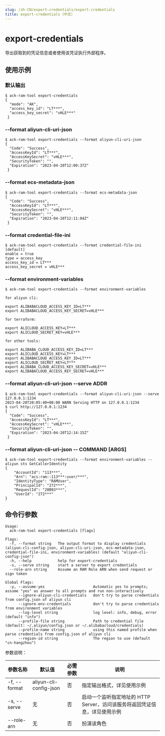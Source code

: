 ```yaml
---
slug: /zh-CN/export-credentials/export-credentials
title: export-credentials（中文）
---
```


# export-credentials

导出获取到的凭证信息或者使用该凭证执行外部程序。

## 使用示例

### 默认输出

```shell
$ ack-ram-tool export-credentials
{
  "mode": "AK",
  "access_key_id": "LT***",
  "access_key_secret": "vHLE***"
 }
```

### --format aliyun-cli-uri-json

```shell
$ ack-ram-tool export-credentials --format aliyun-cli-uri-json
{
  "Code": "Success",
  "AccessKeyId": "LT***",
  "AccessKeySecret": "vHLE***",
  "SecurityToken": "",
  "Expiration": "2023-04-20T12:09:37Z"
 }
```

### --format ecs-metadata-json

```shell
$ ack-ram-tool export-credentials --format ecs-metadata-json
{
  "Code": "Success",
  "AccessKeyId": "LT***",
  "AccessKeySecret": "vHLE***",
  "SecurityToken": "",
  "Expiration": "2023-04-20T12:11:04Z"
 }
```

### --format credential-file-ini

```shell
$ ack-ram-tool export-credentials --format credential-file-ini
[default]
enable = true
type = access_key
access_key_id = LT***
access_key_secret = vHLE***
```

### --format environment-variables

```shell
$ ack-ram-tool export-credentials --format environment-variables

for aliyun cli:

export ALIBABACLOUD_ACCESS_KEY_ID=LT***
export ALIBABACLOUD_ACCESS_KEY_SECRET=vHLE***

for terraform:

export ALICLOUD_ACCESS_KEY=LT***
export ALICLOUD_SECRET_KEY=vHLE***

for other tools:

export ALIBABA_CLOUD_ACCESS_KEY_ID=LT***
export ALICLOUD_ACCESS_KEY=LT***
export ALIBABACLOUD_ACCESS_KEY_ID=LT***
export ALICLOUD_SECRET_KEY=LT***
export ALIBABA_CLOUD_ACCESS_KEY_SECRET=vHLE***
export ALIBABACLOUD_ACCESS_KEY_SECRET=vHLE***
```

### --format aliyun-cli-uri-json --serve ADDR

```shell
$ ack-ram-tool export-credentials --format aliyun-cli-uri-json --serve 127.0.0.1:1234
2023-04-20T20:05:40+08:00 WARN Serving HTTP on 127.0.0.1:1234
$ curl http://127.0.0.1:1234
{
  "Code": "Success",
  "AccessKeyId": "LT***",
  "AccessKeySecret": "vHLE***",
  "SecurityToken": "",
  "Expiration": "2023-04-20T12:14:15Z"
 }
```

### --format aliyun-cli-uri-json -- COMMAND [ARGS]

```shell
$ ack-ram-tool export-credentials --format environment-variables -- aliyun sts GetCallerIdentity
{
	"AccountId": "113***",
	"Arn": "acs:ram::113***:user/***",
	"IdentityType": "RAMUser",
	"PrincipalId": "272***",
	"RequestId": "28B93***",
	"UserId": "272***"
}
```

## 命令行参数

```
Usage:
  ack-ram-tool export-credentials [flags]

Flags:
  -f, --format string   The output format to display credentials (aliyun-cli-config-json, aliyun-cli-uri-json, ecs-metadata-json, credential-file-ini, environment-variables) (default "aliyun-cli-config-json")
  -h, --help            help for export-credentials
  -s, --serve string    start a server to export credentials
  --role-arn string     Assume an RAM Role ARN when send request or sign token

Global Flags:
  -y, --assume-yes                      Automatic yes to prompts; assume "yes" as answer to all prompts and run non-interactively
      --ignore-aliyun-cli-credentials   don't try to parse credentials from config.json of aliyun cli
      --ignore-env-credentials          don't try to parse credentials from environment variables
      --log-level string                log level: info, debug, error (default "info")
      --profile-file string             Path to credential file (default: ~/.aliyun/config.json or ~/.alibabacloud/credentials)
      --profile-name string             using this named profile when parse credentials from config.json of aliyun cli
      --region-id string                The region to use (default "cn-hangzhou")
```

参数说明：

| 参数名称         | 默认值                    | 必需参数 | 说明                                          |
|--------------|------------------------|------|---------------------------------------------|
| -f, --format | aliyun-cli-config-json | 否    | 指定输出格式，详见使用示例                               |
| -s, --serve  | 无                      | 否    | 启动一个监听指定地址的 HTTP Server，访问该服务将返回凭证信息，详见使用示例 |
| --role-arn   | 无                      | 否    | 扮演该角色                                       |
